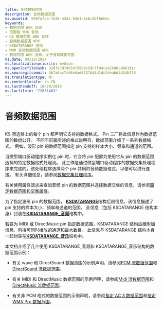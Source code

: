 ```yaml
---
title: 音频数据范围
description: 音频数据范围
ms.assetid: 690fafda-fb35-43da-9de1-6cbc3bf8eb6c
keywords:
- 数据范围 WDK 音频
- 范围值 WDK 音频
- KS 数据范围 WDK 音频
- 音频数据范围 WDK
- KSDATARANGE 结构
- WDM 音频数据范围 WDK
- 数据范围 WDK 音频，关于音频数据范围
ms.date: 04/20/2017
ms.localizationpriority: medium
ms.openlocfilehash: 32dfe3d7465975568c5dc7f94ca92696c986191c
ms.sourcegitcommit: 4b7a6ac7c68e6ad6f27da5d1dc4deabd5d34b748
ms.translationtype: MT
ms.contentlocale: zh-CN
ms.lasthandoff: 10/24/2019
ms.locfileid: "72831403"
---
```

# <a name="audio-data-ranges"></a>音频数据范围


## <span id="audio_data_ranges"></span><span id="AUDIO_DATA_RANGES"></span>


KS 筛选器上的每个 pin 都声明它支持的数据格式。 Pin 工厂将此信息作为数据范围的数组公开。 不同于前面所述的格式说明符，数据范围介绍了一系列数据格式。 例如，波形 pin 的数据范围指定 pin 支持的样本大小、频率和通道的范围。

当微型端口驱动程序实例化 pin 时，它会将 pin 配置为使用它从 pin 的数据范围选择的特定数据格式处理流。 此工作是通过微型端口驱动程序的数据交集处理程序来完成的，该处理程序选择两个 pin 共用的音频数据格式，以便可以进行连接。 有关详细信息，请参阅[数据交集处理程序](data-intersection-handlers.md)。

有关使用属性请求来查询音频 pin 的数据范围并选择数据交集的信息，请参阅[固定数据范围和交集属性](pin-data-range-and-intersection-properties.md)。

为了指定波形 pin 的数据范围， [**KSDATARANGE**](https://docs.microsoft.com/previous-versions/ff561658(v=vs.85))结构后跟信息，该信息描述了 pin 支持的样本大小、频率和通道的范围。 此信息（包括 KSDATARANGE 结构本身）封装在[**KSDATARANGE\_音频**](https://docs.microsoft.com/windows-hardware/drivers/ddi/ksmedia/ns-ksmedia-ksdatarange_audio)结构中。

若要为 MIDI 或 DirectMusic pin 指定数据范围，KSDATARANGE 结构后跟附加信息，包括可同时播放的通道和最大数目。 此信息与 KSDATARANGE 结构本身一起封装在[**KSDATARANGE\_音乐**](https://docs.microsoft.com/windows-hardware/drivers/ddi/ksmedia/ns-ksmedia-ksdatarange_music)结构中。

本文档介绍了几个使用 KSDATARANGE\_音频和 KSDATARANGE\_音乐结构的数据范围示例：

-   有关 wave 和 DirectSound 数据范围的示例声明，请参阅[PCM 流数据范围](pcm-stream-data-range.md)和[DirectSound 流数据范围](directsound-stream-data-range.md)。

-   有关 MIDI 和 DirectMusic 数据范围的示例声明，请参阅[Midi 流数据范围](midi-stream-data-range.md)和[DirectMusic 流数据范围](directmusic-stream-data-range.md)。

-   有关非 PCM 格式的数据范围的示例声明，请参阅[指定 AC 3 数据范围](specifying-ac-3-data-ranges.md)和[指定 WMA Pro 数据范围](specifying-wma-pro-data-ranges.md)。

 

 




